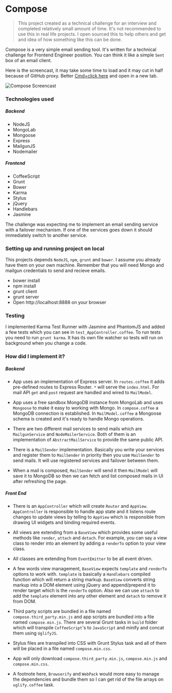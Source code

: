 # Compose

> This project created as a technical challenge for an interview and completed relatively small amount of time. It's not recommended to use this in real life projects. I open sourced this to help others and get and idea of how something like this can be done.

Compose is a very simple email sending tool. It's written for a technical challenge for Frontend Engineer position. You can think it like a simple `Sent` box of an email client.

Here is the screencast, it may take some time to load and it may cut in half because of GitHub proxy. Better [Cmd+click here](http://recordit.co/penniVluhb) and open in a new tab.

![Compose Screencast](http://g.recordit.co/penniVluhb.gif)

### Technologies used

##### Backend
- NodeJS
- MongoLab
- Mongoose
- Express
- MailgunJS
- Nodemailer

##### Frontend
- CoffeeScript
- Grunt
- Bower
- Karma
- Stylus
- jQuery
- Handlebars
- Jasmine

The challenge was expecting me to implement an email sending service with a failover mechanism. If one of the services goes down it should immediately switch to another service.


### Setting up and running project on local

This projects depends `NodeJS`, `npm`, `grunt` and `bower`. I assume you already have them on your own machine. Remember that you will need Mongo and mailgun credentials to send and recieve emails.

- bower install
- npm install
- grunt client
- grunt server
- Open http://localhost:8888 on your browser


### Testing

I implemented Karma Test Runner with Jasmine and PhantomJS and added a few tests which you can see in `test_AppController.coffee`. To run tests you need to run `grunt karma`. It has its own file watcher so tests will run on background when you change a code.


### How did I implement it?

##### Backend

- App uses an implementation of Express server. In `routes.coffee` it adds pre-defined routes to Express Router. `*` will serve the `index.html`. For mail API `get` and `post` request are handled and wired to `MailModel`.

- App uses a free sandbox MongoDB instance from MongoLab and uses `Mongoose` to make it easy to working with Mongo. In `compose.coffee` a MongoDB connection is established. In `MailModel.coffee` a Mongoose schema is created and it's ready to handle Mongo operations.

- There are two different mail services to send mails which are `MailgunService` and `NodeMailerService`. Both of them is an implementation of `AbstractMailService` to provide the same public API.

- There is a `MailSender` implementation. Basically you write your services and register them to `MailSender` in priority then you use `MailSender` to send mails. It will use registered services and failover between them.

- When a mail is composed, `MailSender` will send it then `MailModel` will save it to MongoDB so then we can fetch and list composed mails in UI after refreshing the page.


##### Front End

- There is an `AppController` which will create `Router` and `AppView`. `AppController` is responsible to handle app state and it listens route changes to update views by telling to `AppView` which is responsible from drawing UI widgets and binding required events.

- All views are extending from a `BaseView` which provides some useful methods like `render`, `attach` and `detach`. For example, you can say a view class to render into an element by adding a `renderTo` option to your view class.

- All classes are extending from `EventEmitter` to be all event driven.

- A few words view management, `BaseView` expects `template` and `renderTo` options to work with. `template` is basically a `Handlebars` compiled function which will return a string markup. `BaseView` converts string markup into a DOM element using jQuery and append/prepend it to render target which is the `renderTo` option. Also we can use `attach` to add the `template` element into any other element and `detach` to remove it from DOM.

- Third party scripts are bundled in a file named `compose.third_party.min.js` and app scripts are bundled into a file named `compose.min.js`. There are several Grunt tasks in `build` folder which will transpile `CoffeeScript`'s to `JavaScript` and minify and concat them using `UglifyJS`.

- Stylus files are transpiled into CSS with Grunt Stylus task and all of them will be placed in a file named `compose.min.css`.

- App will only download `compose.third_party.min.js`, `compose.min.js` and `compose.min.css`.

- A footnote here, `Browserify` and `WebPack` would more easy to manage the dependencies and bundle them so I can get rid of the file arrays on `uglify.coffee` task.
